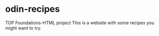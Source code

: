 # odin-recipes
TOP Foundations-HTML project
This is a website with some recipes you might want to try.